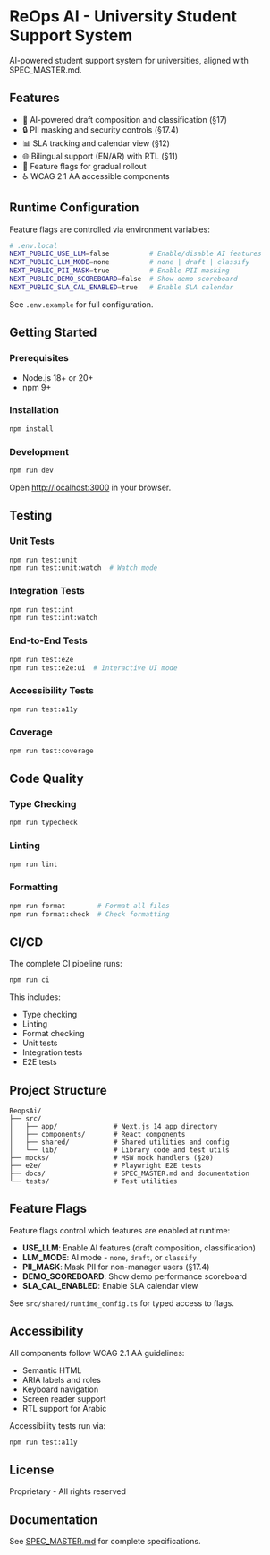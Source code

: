 # ReOps AI - University Student Support System

AI-powered student support system for universities, aligned with SPEC_MASTER.md.

## Features

- 🤖 AI-powered draft composition and classification (§17)
- 🔒 PII masking and security controls (§17.4)
- 📊 SLA tracking and calendar view (§12)
- 🌐 Bilingual support (EN/AR) with RTL (§11)
- 🎯 Feature flags for gradual rollout
- ♿ WCAG 2.1 AA accessible components

## Runtime Configuration

Feature flags are controlled via environment variables:

```bash
# .env.local
NEXT_PUBLIC_USE_LLM=false          # Enable/disable AI features
NEXT_PUBLIC_LLM_MODE=none          # none | draft | classify
NEXT_PUBLIC_PII_MASK=true          # Enable PII masking
NEXT_PUBLIC_DEMO_SCOREBOARD=false  # Show demo scoreboard
NEXT_PUBLIC_SLA_CAL_ENABLED=true   # Enable SLA calendar
```

See `.env.example` for full configuration.

## Getting Started

### Prerequisites

- Node.js 18+ or 20+
- npm 9+

### Installation

```bash
npm install
```

### Development

```bash
npm run dev
```

Open [http://localhost:3000](http://localhost:3000) in your browser.

## Testing

### Unit Tests

```bash
npm run test:unit
npm run test:unit:watch  # Watch mode
```

### Integration Tests

```bash
npm run test:int
npm run test:int:watch
```

### End-to-End Tests

```bash
npm run test:e2e
npm run test:e2e:ui  # Interactive UI mode
```

### Accessibility Tests

```bash
npm run test:a11y
```

### Coverage

```bash
npm run test:coverage
```

## Code Quality

### Type Checking

```bash
npm run typecheck
```

### Linting

```bash
npm run lint
```

### Formatting

```bash
npm run format        # Format all files
npm run format:check  # Check formatting
```

## CI/CD

The complete CI pipeline runs:

```bash
npm run ci
```

This includes:
- Type checking
- Linting
- Format checking
- Unit tests
- Integration tests
- E2E tests

## Project Structure

```
ReopsAi/
├── src/
│   ├── app/              # Next.js 14 app directory
│   ├── components/       # React components
│   ├── shared/           # Shared utilities and config
│   └── lib/              # Library code and test utils
├── mocks/                # MSW mock handlers (§20)
├── e2e/                  # Playwright E2E tests
├── docs/                 # SPEC_MASTER.md and documentation
└── tests/                # Test utilities
```

## Feature Flags

Feature flags control which features are enabled at runtime:

- **USE_LLM**: Enable AI features (draft composition, classification)
- **LLM_MODE**: AI mode - `none`, `draft`, or `classify`
- **PII_MASK**: Mask PII for non-manager users (§17.4)
- **DEMO_SCOREBOARD**: Show demo performance scoreboard
- **SLA_CAL_ENABLED**: Enable SLA calendar view

See `src/shared/runtime_config.ts` for typed access to flags.

## Accessibility

All components follow WCAG 2.1 AA guidelines:

- Semantic HTML
- ARIA labels and roles
- Keyboard navigation
- Screen reader support
- RTL support for Arabic

Accessibility tests run via:

```bash
npm run test:a11y
```

## License

Proprietary - All rights reserved

## Documentation

See [SPEC_MASTER.md](./docs/SPEC_MASTER.md) for complete specifications.
